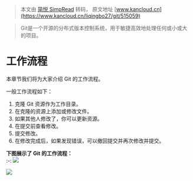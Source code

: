 > 本文由 [简悦 SimpRead](http://ksria.com/simpread/) 转码， 原文地址 [www.kancloud.cn](https://www.kancloud.cn/liqingbo27/git/515059)

> Git是一个开源的分布式版本控制系统，用于敏捷高效地处理任何或小或大的项目。

工作流程
====

本章节我们将为大家介绍 Git 的工作流程。

一般工作流程如下：

1.  克隆 Git 资源作为工作目录。
2.  在克隆的资源上添加或修改文件。
3.  如果其他人修改了，你可以更新资源。
4.  在提交前查看修改。
5.  提交修改。
6.  在修改完成后，如果发现错误，可以撤回提交并再次修改并提交。

**下图展示了 Git 的工作流程：**  
:-: ![](https://box.kancloud.cn/96f3b65c091a906ce2d083a0b08204fd_650x800.png)

![](https://box.kancloud.cn/dad7a6694ad6026308d580ada34703f5_508x421.png)